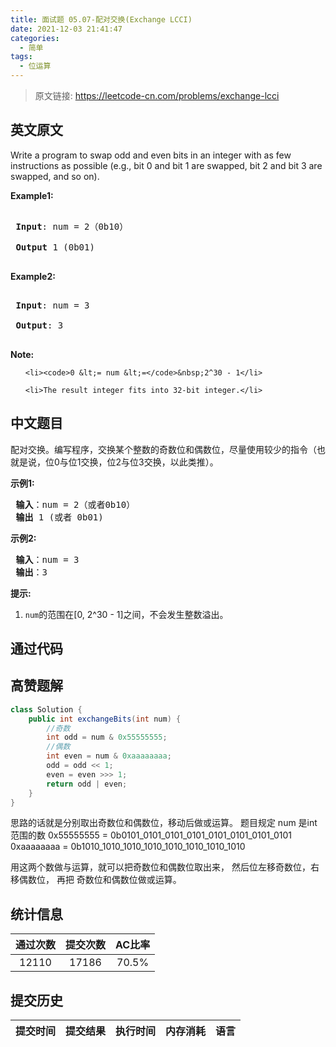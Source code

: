 ```yaml
---
title: 面试题 05.07-配对交换(Exchange LCCI)
date: 2021-12-03 21:41:47
categories:
  - 简单
tags:
  - 位运算
---
```


> 原文链接: https://leetcode-cn.com/problems/exchange-lcci


## 英文原文
<div><p>Write a program to swap odd and even bits in an integer with as few instructions as possible (e.g., bit 0 and bit 1 are swapped, bit 2 and bit 3 are swapped, and so on).</p>

<p><strong>Example1:</strong></p>

<pre>
<strong> Input</strong>: num = 2（0b10）
<strong> Output</strong> 1 (0b01)
</pre>

<p><strong>Example2:</strong></p>

<pre>
<strong> Input</strong>: num = 3
<strong> Output</strong>: 3
</pre>

<p><strong>Note:</strong></p>

<ol>
	<li><code>0 &lt;= num &lt;=</code>&nbsp;2^30 - 1</li>
	<li>The result integer fits into 32-bit integer.</li>
</ol>
</div>

## 中文题目
<div><p>配对交换。编写程序，交换某个整数的奇数位和偶数位，尽量使用较少的指令（也就是说，位0与位1交换，位2与位3交换，以此类推）。</p>

<p> <strong>示例1:</strong></p>

<pre>
<strong> 输入</strong>：num = 2（或者0b10）
<strong> 输出</strong> 1 (或者 0b01)
</pre>

<p> <strong>示例2:</strong></p>

<pre>
<strong> 输入</strong>：num = 3
<strong> 输出</strong>：3
</pre>

<p> <strong>提示:</strong></p>

<ol>
<li><code>num</code>的范围在[0, 2^30 - 1]之间，不会发生整数溢出。</li>
</ol>
</div>

## 通过代码
<RecoDemo>
</RecoDemo>


## 高赞题解
```java
class Solution {
    public int exchangeBits(int num) {
        //奇数
        int odd = num & 0x55555555;
        //偶数
        int even = num & 0xaaaaaaaa;
        odd = odd << 1;
        even = even >>> 1;
        return odd | even;
    }
}
```
思路的话就是分别取出奇数位和偶数位，移动后做或运算。
题目规定 num 是int范围的数
0x55555555 = 0b0101_0101_0101_0101_0101_0101_0101_0101
0xaaaaaaaa = 0b1010_1010_1010_1010_1010_1010_1010_1010

用这两个数做与运算，就可以把奇数位和偶数位取出来，
然后位左移奇数位，右移偶数位，
再把 奇数位和偶数位做或运算。

## 统计信息
| 通过次数 | 提交次数 | AC比率 |
| :------: | :------: | :------: |
|    12110    |    17186    |   70.5%   |

## 提交历史
| 提交时间 | 提交结果 | 执行时间 |  内存消耗  | 语言 |
| :------: | :------: | :------: | :--------: | :--------: |
